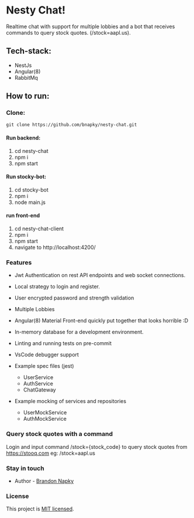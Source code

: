 # Nesty Chat!

Realtime chat with support for multiple lobbies and a bot that receives commands to query stock quotes. (/stock=aapl.us).

## Tech-stack: 
  * NestJs  
  * Angular(8)  
  * RabbitMq  


## How to run:

### Clone:
  ``` git clone https://github.com/bnapky/nesty-chat.git ```

#### Run backend:
  1. cd nesty-chat
  2. npm i 
  3. npm start 

#### Run stocky-bot:
  1. cd stocky-bot 
  2. npm i 
  3. node main.js 


#### run front-end
  1. cd nesty-chat-client 
  2. npm i 
  3. npm start
  4. navigate to http://localhost:4200/

### Features 

* Jwt Authentication on rest API endpoints and web socket connections.
* Local strategy to login and register.
* User encrypted password and strength validation
* Multiple Lobbies
* Angular(8) Material Front-end quickly put together that looks horrible :D
* In-memory database for a development environment.

* Linting and running tests on pre-commit
* VsCode debugger support

* Example spec files (jest)
  * UserService
  * AuthService
  * ChatGateway

* Example mocking of services and repositories 
  * UserMockService
  * AuthMockService

### Query stock quotes with a command
Login and input command /stock={stock_code} to query stock quotes from https://stooq.com
eg: /stock=aapl.us

### Stay in touch

- Author - [Brandon Napky](https://www.linkedin.com/in/brandon-napky-747826b8/)

### License
  This project is [MIT licensed](https://en.wikipedia.org/wiki/MIT_License).
